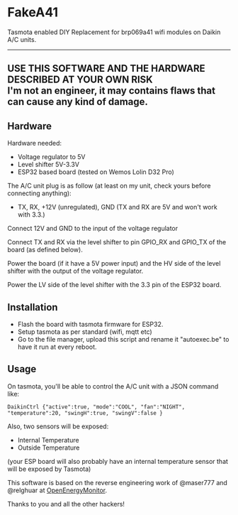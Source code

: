 # FakeA41
Tasmota enabled DIY Replacement for brp069a41 wifi modules on Daikin A/C units.

--------------
USE THIS SOFTWARE AND THE HARDWARE DESCRIBED AT YOUR OWN RISK  
I'm not an engineer, it may contains flaws that can cause
any kind of damage.
--------------

## Hardware

Hardware needed:
- Voltage regulator to 5V
- Level shifter 5V-3.3V
- ESP32 based board (tested on Wemos Lolin D32 Pro)

The A/C unit plug is as follow (at least on my unit, check yours before connecting anything):

- TX, RX, +12V (unregulated), GND (TX and RX are 5V and won't work with 3.3.)

Connect 12V and GND to the input of the voltage regulator

Connect TX and RX via the level shifter to pin GPIO_RX and GPIO_TX of the board (as defined below).

Power the board (if it have a 5V power input) and the HV side of the level shifter with the output of the voltage regulator.

Power the LV side of the level shifter with the 3.3 pin of the ESP32 board.

## Installation

- Flash the board with tasmota firmware for ESP32.
- Setup tasmota as per standard (wifi, mqtt etc)
- Go to the file manager, upload this script and rename it "autoexec.be" to have it run at every reboot.

## Usage

On tasmota, you'll be able to control the A/C unit with a JSON command like:

`DaikinCtrl {"active":true, "mode":"COOL", "fan":"NIGHT", "temperature":20, "swingH":true, "swingV":false }`

Also, two sensors will be exposed: 
- Internal Temperature
- Outside Temperature

(your ESP board will also probably have an internal temperature sensor that will be exposed by Tasmota)

This software is based on the reverse engineering work of @maser777 and @relghuar at [OpenEnergyMonitor](https://community.openenergymonitor.org/t/hack-my-heat-pump-and-publish-data-onto-emoncms/2551).

Thanks to you and all the other hackers!

